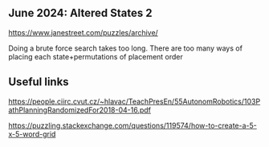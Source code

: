 ## June 2024: Altered States 2

https://www.janestreet.com/puzzles/archive/

Doing a brute force search takes too long. There are too many ways of placing each state+permutations of placement order

## Useful links

https://people.ciirc.cvut.cz/~hlavac/TeachPresEn/55AutonomRobotics/103PathPlanningRandomizedFor2018-04-16.pdf

https://puzzling.stackexchange.com/questions/119574/how-to-create-a-5-x-5-word-grid
